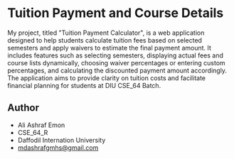 # Tuition Payment and Course Details

My project, titled "Tuition Payment Calculator", is a web application designed to help students calculate tuition fees based on selected semesters and apply waivers to estimate the final payment amount. It includes features such as selecting semesters, displaying actual fees and course lists dynamically, choosing waiver percentages or entering custom percentages, and calculating the discounted payment amount accordingly. The application aims to provide clarity on tuition costs and facilitate financial planning for students at DIU CSE_64 Batch.


## Author

- Ali Ashraf Emon
- CSE_64_R
- Daffodil Internation University
- mdashrafgmhs@gmail.com

